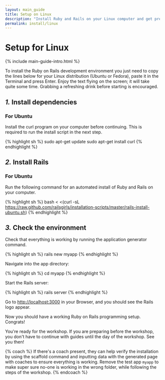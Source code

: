 ```yaml
---
layout: main_guide
title: Setup on Linux
description: "Install Ruby and Rails on your Linux computer and get prepared for the Rails Girls workshop."
permalink: install/linux
---
```


# Setup for Linux

{% include main-guide-intro.html %}

To install the Ruby on Rails development environment you just need to copy the lines below for your Linux distribution (Ubuntu or Fedora), paste it in the Terminal and press Enter. Enjoy the text flying on the screen; it will take quite some time. Grabbing a refreshing drink before starting is encouraged.

## _1._ Install dependencies

### For Ubuntu

Install the curl program on your computer before continuing. This is required to run the install script in the next step.

{% highlight sh %}
sudo apt-get update
sudo apt-get install curl
{% endhighlight %}

## _2._ Install Rails

### For Ubuntu

Run the following command for an automated install of Ruby and Rails on your computer.

{% highlight sh %}
bash < <(curl -sL https://raw.github.com/railsgirls/installation-scripts/master/rails-install-ubuntu.sh)
{% endhighlight %}

## _3._ Check the environment

Check that everything is working by running the application generator command.

{% highlight sh %}
rails new myapp
{% endhighlight %}

Navigate into the app directory:

{% highlight sh %}
cd myapp
{% endhighlight %}

Start the Rails server:

{% highlight sh %}
rails server
{% endhighlight %}

Go to <http://localhost:3000> in your Browser, and you should see the Rails logo appear.

Now you should have a working Ruby on Rails programming setup. Congrats!

You're ready for the workshop. If you are preparing before the workshop, you don't have to continue with guides until the day of the workshop. See you then!

{% coach %}
If there's a coach present, they can help verify the installation by using the scaffold command and inputting data with the generated page with coaches to ensure everything is working. Remove the test app `myapp` to make super sure no-one is working in the wrong folder, while following the steps of the workshop.
{% endcoach %}
